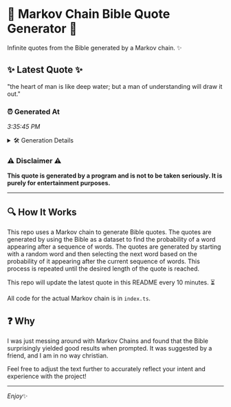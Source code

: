 # 📖 Markov Chain Bible Quote Generator 📖

Infinite quotes from the Bible generated by a Markov chain. ✨

## ✨ Latest Quote ✨
"the heart of man is like deep water; but a man of understanding will draw it out."

### ⏰ Generated At
*3:35:45 PM*

<details>
    <summary>🛠️ Generation Details</summary>
    <p>
        <strong>🌱 Seed:</strong> the<br>
        <strong>🔄 Iterations:</strong> 16<br>
        <strong>📜 Context History:</strong><br>[ the ]: heart<br>[ the, heart ]: of<br>[ the, heart, of ]: man<br>[ the, heart, of, man ]: is<br>[ the, heart, of, man, is ]: like<br>[ the, heart, of, man, is, like ]: deep<br>[ heart, of, man, is, like, deep ]: water;<br>[ of, man, is, like, deep, water; ]: but<br>[ man, is, like, deep, water;, but ]: a<br>[ is, like, deep, water;, but, a ]: man<br>[ like, deep, water;, but, a, man ]: of<br>[ deep, water;, but, a, man, of ]: understanding<br>[ water;, but, a, man, of, understanding ]: will<br>[ but, a, man, of, understanding, will ]: draw<br>[ a, man, of, understanding, will, draw ]: it<br>[ man, of, understanding, will, draw, it ]: out.<br>
    </p>
</details>

### ⚠️ Disclaimer ⚠️
**This quote is generated by a program and is not to be taken seriously. It is purely for entertainment purposes.**

---

## 🔍 How It Works

This repo uses a Markov chain to generate Bible quotes. The quotes are generated by using the Bible as a dataset to find the probability of a word appearing after a sequence of words. The quotes are generated by starting with a random word and then selecting the next word based on the probability of it appearing after the current sequence of words. This process is repeated until the desired length of the quote is reached.

This repo will update the latest quote in this README every 10 minutes. ⏳

All code for the actual Markov chain is in `index.ts`.

## ❓ Why

I was just messing around with Markov Chains and found that the Bible surprisingly yielded good results when prompted. 
It was suggested by a friend, and I am in no way christian.

Feel free to adjust the text further to accurately reflect your intent and experience with the project!

---

*Enjoy*✨
